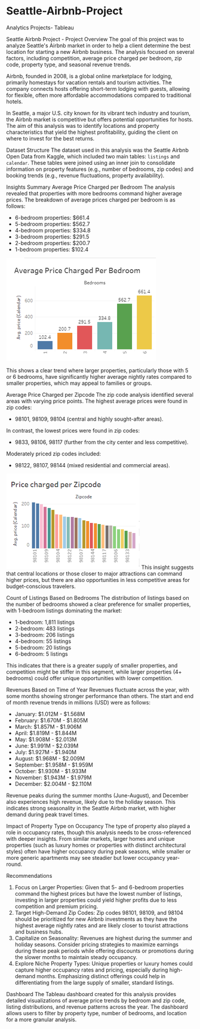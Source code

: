 # Seattle-Airbnb-Project
Analytics Projects- Tableau

 Seattle Airbnb Project - Project Overview
The goal of this project was to analyze Seattle's Airbnb market in order to help a client determine the best location for starting a new Airbnb business. The analysis focused on several factors, including competition, average price charged per bedroom, zip code, property type, and seasonal revenue trends.

Airbnb, founded in 2008, is a global online marketplace for lodging, primarily homestays for vacation rentals and tourism activities. The company connects hosts offering short-term lodging with guests, allowing for flexible, often more affordable accommodations compared to traditional hotels.

In Seattle, a major U.S. city known for its vibrant tech industry and tourism, the Airbnb market is competitive but offers potential opportunities for hosts. The aim of this analysis was to identify locations and property characteristics that yield the highest profitability, guiding the client on where to invest for the best returns.

 Dataset Structure
The dataset used in this analysis was the Seattle Airbnb Open Data from Kaggle, which included two main tables: `listings` and `calendar`. These tables were joined using an inner join to consolidate information on property features (e.g., number of bedrooms, zip codes) and booking trends (e.g., revenue fluctuations, property availability).

 Insights Summary
 Average Price Charged per Bedroom
The analysis revealed that properties with more bedrooms command higher average prices. The breakdown of average prices charged per bedroom is as follows:
- 6-bedroom properties: $661.4
- 5-bedroom properties: $562.7
- 4-bedroom properties: $334.8
- 3-bedroom properties: $291.5
- 2-bedroom properties: $200.7
- 1-bedroom properties: $102.4

 ![Average Price Per Bedroom Visualization on Tableau](https://github.com/JoanneGuandaru/Seattle-Airbnb-Project/blob/main/Avg%20Price.PNG?raw=true)

This shows a clear trend where larger properties, particularly those with 5 or 6 bedrooms, have significantly higher average nightly rates compared to smaller properties, which may appeal to families or groups.

 Average Price Charged per Zipcode
The zip code analysis identified several areas with varying price points. The highest average prices were found in zip codes:
- 98101, 98109, 98104 (central and highly sought-after areas).

In contrast, the lowest prices were found in zip codes:
- 9833, 98106, 98117 (further from the city center and less competitive).

Moderately priced zip codes included:
- 98122, 98107, 98144 (mixed residential and commercial areas).

![Average Price Charged per Zipcode](https://github.com/JoanneGuandaru/Seattle-Airbnb-Project/blob/main/Price%20per%20zipcode.PNG?raw=true)
This insight suggests that central locations or those closer to major attractions can command higher prices, but there are also opportunities in less competitive areas for budget-conscious travelers.

 Count of Listings Based on Bedrooms
The distribution of listings based on the number of bedrooms showed a clear preference for smaller properties, with 1-bedroom listings dominating the market:
- 1-bedroom: 1,811 listings
- 2-bedroom: 483 listings
- 3-bedroom: 206 listings
- 4-bedroom: 55 listings
- 5-bedroom: 20 listings
- 6-bedroom: 5 listings

This indicates that there is a greater supply of smaller properties, and competition might be stiffer in this segment, while larger properties (4+ bedrooms) could offer unique opportunities with lower competition.

 Revenues Based on Time of Year
Revenues fluctuate across the year, with some months showing stronger performance than others. The start and end of month revenue trends in millions (USD) were as follows:
- January: $1.012M - $1.568M
- February: $1.670M - $1.805M
- March: $1.857M - $1.906M
- April: $1.819M - $1.844M
- May: $1.908M - $2.013M
- June: $1.991M - $2.039M
- July: $1.927M - $1.940M
- August: $1.968M - $2.009M
- September: $1.958M - $1.959M
- October: $1.930M - $1.933M
- November: $1.943M - $1.979M
- December: $2.004M - $2.110M

Revenue peaks during the summer months (June-August), and December also experiences high revenue, likely due to the holiday season. This indicates strong seasonality in the Seattle Airbnb market, with higher demand during peak travel times.

 Impact of Property Type on Occupancy
The type of property also played a role in occupancy rates, though this analysis needs to be cross-referenced with deeper insights. From similar markets, larger homes and unique properties (such as luxury homes or properties with distinct architectural styles) often have higher occupancy during peak seasons, while smaller or more generic apartments may see steadier but lower occupancy year-round.

 Recommendations
1. Focus on Larger Properties: Given that 5- and 6-bedroom properties command the highest prices but have the lowest number of listings, investing in larger properties could yield higher profits due to less competition and premium pricing.
2. Target High-Demand Zip Codes: Zip codes 98101, 98109, and 98104 should be prioritized for new Airbnb investments as they have the highest average nightly rates and are likely closer to tourist attractions and business hubs.
3. Capitalize on Seasonality: Revenues are highest during the summer and holiday seasons. Consider pricing strategies to maximize earnings during these peak periods while offering discounts or promotions during the slower months to maintain steady occupancy.
4. Explore Niche Property Types: Unique properties or luxury homes could capture higher occupancy rates and pricing, especially during high-demand months. Emphasizing distinct offerings could help in differentiating from the large supply of smaller, standard listings.

 Dashboard
The Tableau dashboard created for this analysis provides detailed visualizations of average price trends by bedroom and zip code, listing distributions, and revenue patterns across the year. The dashboard allows users to filter by property type, number of bedrooms, and location for a more granular analysis.

